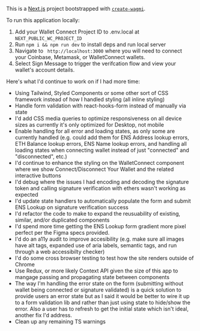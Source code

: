 This is a [Next.js](https://nextjs.org) project bootstrapped with [`create-wagmi`](https://github.com/wevm/wagmi/tree/main/packages/create-wagmi).

To run this application locally:
1. Add your Wallet Connect Project ID to .env.local at `NEXT_PUBLIC_WC_PROJECT_ID`
2. Run `npm i && npm run dev` to install deps and run local server
3. Navigate to ` http://localhost:3000` where you will need to connect your Coinbase, Metamask, or WalletConnect wallets.
4. Select Sign Message to trigger the verifcation flow and view your wallet's account details.


Here's what I'd continue to work on if I had more time:

- Using Tailwind, Styled Components or some other sort of CSS framework instead of how I handled styling (all inline styling)
- Handle form validation with react-hooks-form instead of manually via state
- I'd add CSS media queries to optimize responsiveness on all device sizes as currently it's only optimized for Desktop, not mobile
- Enable handling for all error and loading states, as only some are currently handled (e.g. could add them for ENS Address lookup errors, ETH Balance lookup errors, ENS Name lookup errors, and handling all loading states when connecting wallet instead of just "connected" and "disconnected", etc.)
- I'd continue to enhance the styling on the WalletConnect component where we show Connect/Disconnect Your Wallet and the related interactive buttons
- I'd debug where the issues I had encoding and decoding the signature token and calling signature verification with ethers wasn't working as expected
- I'd update state handlers to automatically populate the form and submit ENS Lookup on signature verification success
- I'd refactor the code to make to expand the reusuability of existing, similar, and/or duplicated components
- I'd spend more time getting the ENS Lookup form gradient more pixel perfect per the Figma specs provided.
- I'd do an a11y audit to improve accesibility (e.g. make sure all images have alt tags, expanded use of aria labels, semantic tags, and run through a web accessibilty checker)
- I'd do some cross browser testing to test how the site renders outside of Chrome
- Use Redux, or more likely Context API given the size of this app to mangage passing and propagating state between components
- The way I'm handling the error state on the form (submitting without wallet being connected or signature validated) is a quick solution to provide users an error state but as I said it would be better to wire it up to a form validation lib and rather than just using state to hide/show the error. Also a user has to refresh to get the initial state which isn't ideal, another fix I'd address.
- Clean up any remaining TS warnings
